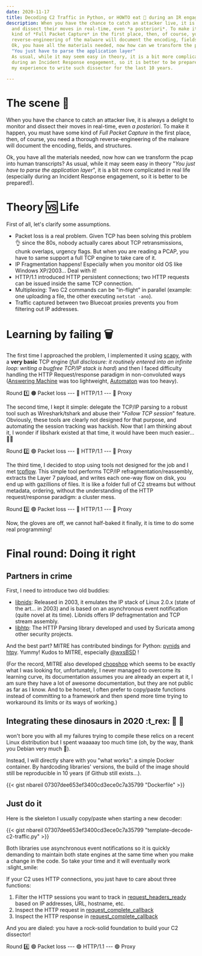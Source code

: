 ```yaml
---
date: 2020-11-17
title: Decoding C2 Traffic in Python, or HOWTO eat 🍿 during an IR engagement?
description: When you have the chance to catch an attacker live, it is always a delight to monitor 🍿 
  and dissect their moves in real-time, even *a posteriori*. To make it happen, you must have some
  kind of *Full Packet Capture* in the first place, then, of course, you need a thorough
  reverse-engineering of the malware will document the encoding, fields, and structures.
  Ok, you have all the materials needed, now how can we transform the pcap into human transcripts? 
  "You just have to parse the application layer"
  As usual, while it may seem easy in theory, it is a bit more complicated in real life (especially
  during an Incident Response engagement, so it is better to be prepared!), this post describes
  my experience to write such dissector for the last 10 years.
  
---
```

# The scene :movie_camera:  

When you have the chance to catch an attacker live, it is always a delight to monitor and dissect their moves in real-time, even *a posteriori*. To make it happen, you must have some kind of *Full Packet Capture* in the first place, then, of course, you need a thorough reverse-engineering of the malware will document the encoding, fields, and structures.

Ok, you have all the materials needed, now how can we transform the pcap into human transcripts? As usual, while it may seem easy in theory "*You just have to parse the application layer*", it is a bit more complicated in real life (especially during an Incident Response engagement, so it is better to be prepared!).

# Theory :vs: Life

First of all, let's clarify some assumptions.

- Packet loss is a real problem. Given TCP has been solving this problem :ok_hand: since the 80s, nobody actually cares about TCP retransmissions, chunk overlaps, urgency flags. But when you are reading a PCAP, you have to same support a full TCP engine to take care of it.
- IP Fragmentation happens! Especially when you monitor old OS like Windows XP/2003... Deal with it!
- HTTP/1.1 introduced HTTP persistent connections; two HTTP requests can be issued inside the same TCP connection.
- Multiplexing: Two C2 commands can be "in-flight" in parallel (example: one uploading a file, the other executing `netstat -ano`).
- Traffic captured between two Bluecoat proxies prevents you from filtering out IP addresses.

# Learning by failing  :wastebasket:

The first time I approached the problem, I implemented it using [scapy](https://scapy.net/), with a **very basic** TCP engine (*full disclosure: it routinely entered into an infinite loop: writing a bugfree TCP/IP stack is hard*) and then I faced difficulty handling the HTTP Request/response paradigm in non-convoluted ways ([Answering Machine](https://scapy.readthedocs.io/en/latest/api/scapy.ansmachine.html) was too lightweight, [Automaton](https://scapy.readthedocs.io/en/latest/api/scapy.automaton.html) was too heavy).

Round  :one: :orange_circle: Packet loss  --- :red_circle:   HTTP/1.1 --- :red_circle: Proxy

The second time, I kept it simple: delegate the TCP/IP parsing to a robust tool such as Wireshark/tshark and abuse their "*Follow TCP session*" feature. Obviously, these tools are clearly not designed for that purpose, and automating the session tracking was hackish. Now that I am thinking about it, I wonder if libshark existed at that time,  it would have been much easier... 🤷‍♂️

Round :two: :green_circle: Packet loss  --- :red_circle:   HTTP/1.1 --- :red_circle: Proxy 

The third time, I decided to stop using tools not designed for the job and I met [tcpflow](https://github.com/simsong/tcpflow). This simple tool performs TCP/IP refragmentation/reassembly, extracts the Layer 7 payload, and writes each one-way flow on disk, you end up with gazillions of files. It is like a folder full of C2 streams but without metadata, ordering, without the understanding of the HTTP request/response paradigm: a cluster mess.

Round :three: :green_circle: Packet loss  --- :red_circle:   HTTP/1.1 --- :red_circle: Proxy

Now, the gloves are off, we cannot half-baked it finally, it is time to do some real programming! 


# Final round: Doing it right
## Partners in crime

First, I need to introduce two old buddies:
- [libnids](https://github.com/MITRECND/libnids): Released in 2003, it emulates the IP stack of Linux 2.0.x (state of the art... in 2003) and is based on an asynchronous event notification (quite novel at its time). Libnids offers IP defragmentation and TCP stream assembly.
- [libhtp](https://github.com/OISF/libhtp): The HTTP Parsing library developed and used by Suricata among other security projects.

And the best part? MITRE has contributed bindings for Python: [pynids](https://github.com/MITRECND/pynids.git) and [htpy](https://github.com/MITRECND/htpy). Yummy! Kudos to MITRE, especially [@wxsBSD](https://twitter.com/wxs) !

(For the record, MITRE also developed [chopshop](https://github.com/MITRECND/chopshop) which seems to be exactly what I was looking for, unfortunately, I never managed to overcome its learning curve, its documentation assumes you are already an expert at it, I am sure they have a lot of awesome documentation, but they are not public as far as I know. And to be honest, I often prefer to copy/paste functions instead of  committing to a framework and then spend more time trying to workaround its limits or its ways of working.)

## Integrating these dinosaurs in 2020 :t_rex: :sauropod: :crocodile:

 won't bore you with all my failures trying to compile these relics on a recent Linux distribution but I spent waaaaay too much time (oh, by the way, thank you Debian very much 🤬).

Instead, I will directly share with you "what works": a simple Docker container. By hardcoding libraries' versions, the build of the image should still be reproducible in 10 years (if Github still exists...).

{{< gist nbareil 07307dee653ef3400cd3ece0c7a35799 "Dockerfile" >}}

## Just do it

Here is the skeleton I usually copy/paste when starting a new decoder:


{{< gist nbareil 07307dee653ef3400cd3ece0c7a35799 "template-decode-c2-traffic.py" >}}

Both libraries use asynchronous event notifications so it is quickly demanding to maintain both state engines at the same time when you make a change in the code. So take your time and it will eventually work :slight_smile:

If your C2 uses HTTP connections, you just have to care about three functions:

1. Filter the HTTP sessions you want to track in [request_headers_ready](#L28) based on IP addresses, URL, hostname, etc.
1. Inspect the HTTP request in [request_complete_callback](#L70)
1. Inspect the HTTP response in [request_complete_callback](#L96)

And you are dialed: you have a rock-solid foundation to build your C2 dissector! 

Round :four: :green_circle: Packet loss  --- :green_circle:   HTTP/1.1 --- :green_circle: Proxy
